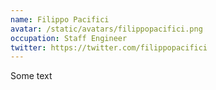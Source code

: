 ```yaml
---
name: Filippo Pacifici
avatar: /static/avatars/filippopacifici.png
occupation: Staff Engineer
twitter: https://twitter.com/filippopacifici
---
```


Some text